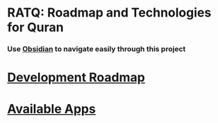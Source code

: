 # RATQ: Roadmap and Technologies for Quran

### Use [Obsidian](https://obsidian.md/) to navigate easily through this project

# [Development Roadmap](./Development%20Guidelines.md)
# [Available Apps](./Available%20Apps.md)